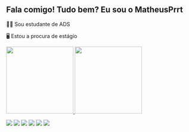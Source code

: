 ## Fala comigo! Tudo bem? Eu sou o MatheusPrrt

👨‍💻 Sou estudante de  ADS

🖥️ Estou a procura de estágio

<div>
<a  href ="https://github.com/MatheusPrrt">

<img height="180em" src="https://github-readme-stats.vercel.app/api?username=MatheusPrrt&show_icons=true&theme=transparent"/> 
<img height="180em" src="https://github-readme-stats.vercel.app/api?username=anuraghazra&show_icons=true&bg_color=00000000"/>

</div>

<div>

<a href="https://www.youtube.com/channel/UCWPB-_PpZtyNXYoLigtmjww" target="_blank"><img src="https://img.shields.io/badge/YouTube-FF0000?style=for-the-badge&logo=youtube&logoColor=white" target="_blank"></a>
  <a href="https://instagram.com/Matheus_prrt" target="_blank"><img src="https://img.shields.io/badge/-Instagram-%23E4405F?style=for-the-badge&logo=instagram&logoColor=white" target="_blank"></a>
 	<a href="https://www.twitch.tv/EoPerri_" target="_blank"><img src="https://img.shields.io/badge/Twitch-9146FF?style=for-the-badge&logo=twitch&logoColor=white" target="_blank"></a>
 <a href="https://discord.gg/Matheus" target="_blank"><img src="https://img.shields.io/badge/Discord-7289DA?style=for-the-badge&logo=discord&logoColor=white" target="_blank"></a> 
  <a href = "mailto:perrutmatheus504@gmail.com"><img src="https://img.shields.io/badge/-Gmail-%23333?style=for-the-badge&logo=gmail&logoColor=white" target="_blank"></a>
  <a href="https://www.linkedin.com/in/matheus-perrut-sant-anna-08690525b/" target="_blank"><img src="https://img.shields.io/badge/-LinkedIn-%230077B5?style=for-the-badge&logo=linkedin&logoColor=white" target="_blank"></a> 





</div>
